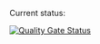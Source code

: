 Current status:

[![Quality Gate Status](https://5dbb-165-225-94-118.eu.ngrok.io/api/project_badges/measure?project=alain-kermis-sonarsource_testing_AYZzcwGgIsuoPwoZcK7b&metric=alert_status&token=sqb_729258744431bcf03d4337c3c9cc0764aec22197)](https://5dbb-165-225-94-118.eu.ngrok.io/dashboard?id=alain-kermis-sonarsource_testing_AYZzcwGgIsuoPwoZcK7b)
